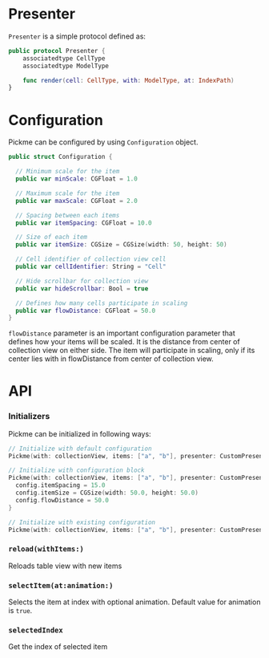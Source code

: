 # Presenter
`Presenter` is a simple protocol defined as:
```swift
public protocol Presenter {
    associatedtype CellType
    associatedtype ModelType

    func render(cell: CellType, with: ModelType, at: IndexPath)
}
```

# Configuration
Pickme can be configured by using `Configuration` object.
```swift
public struct Configuration {

  // Minimum scale for the item
  public var minScale: CGFloat = 1.0

  // Maximum scale for the item
  public var maxScale: CGFloat = 2.0

  // Spacing between each items
  public var itemSpacing: CGFloat = 10.0

  // Size of each item
  public var itemSize: CGSize = CGSize(width: 50, height: 50)

  // Cell identifier of collection view cell
  public var cellIdentifier: String = "Cell"

  // Hide scrollbar for collection view
  public var hideScrollbar: Bool = true

  // Defines how many cells participate in scaling
  public var flowDistance: CGFloat = 50.0
}
```

`flowDistance` parameter is an important configuration parameter that defines how your items will be scaled. It is the distance from center of collection view on either side. The item will participate in scaling, only if its center lies with in flowDistance from center of collection view.


# API
### Initializers
Pickme can be initialized in following ways:

```swift
// Initialize with default configuration
Pickme(with: collectionView, items: ["a", "b"], presenter: CustomPresenter())
```

```swift
// Initialize with configuration block
Pickme(with: collectionView, items: ["a", "b"], presenter: CustomPresenter()) { config in
  config.itemSpacing = 15.0
  config.itemSize = CGSize(width: 50.0, height: 50.0)
  config.flowDistance = 50.0
}
```

```swift
// Initialize with existing configuration
Pickme(with: collectionView, items: ["a", "b"], presenter: CustomPresenter(), configuration: configuarion)
```

### `reload(withItems:)`
Reloads table view with new items

### `selectItem(at:animation:)`
Selects the item at index with optional animation. Default value for animation is `true`.

### `selectedIndex`
Get the index of selected item
